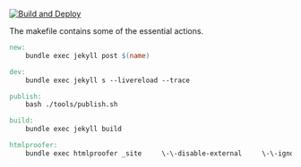 [![Build and Deploy](https://github.com/jeev20/jeev20.github.io/actions/workflows/pages-deploy.yml/badge.svg)](https://github.com/jeev20/jeev20.github.io/actions/workflows/pages-deploy.yml)

The makefile contains some of the essential actions.

```makefile
new:
	bundle exec jekyll post $(name)

dev:
	bundle exec jekyll s --livereload --trace 

publish:
	bash ./tools/publish.sh                                        

build:
	bundle exec jekyll build

htmlproofer:
	bundle exec htmlproofer _site     \-\-disable-external     \-\-ignore-urls "/^http:\/\/127.0.0.1/,/^http:\/\/0.0.0.0/,/^http:\/\/localhost/"
```